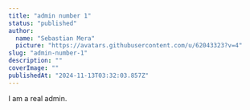 ```yaml
---
title: "admin number 1"
status: "published"
author:
  name: "Sebastian Mera"
  picture: "https://avatars.githubusercontent.com/u/62043323?v=4"
slug: "admin-number-1"
description: ""
coverImage: ""
publishedAt: "2024-11-13T03:32:03.857Z"
---
```


I am a real admin.

